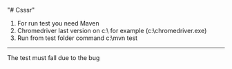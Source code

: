 "# Csssr" 
1. For run test you need Maven 
2. Chromedriver last version on c:\ for example (c:\chromedriver.exe)
3. Run from test folder command c:\mvn test
*******************
The test must fall due to the bug

